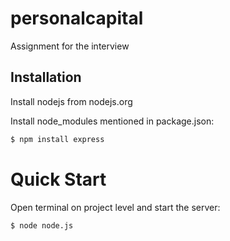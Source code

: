# personalcapital
Assignment for the interview


## Installation

Install nodejs from nodejs.org

Install node_modules mentioned in package.json:
```bash
$ npm install express
```

# Quick Start

  Open terminal on project level and start the server:

```bash
$ node node.js
```
